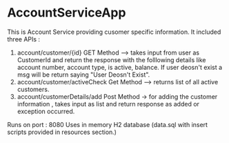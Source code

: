 # AccountServiceApp

This is Account Service providing cusomer specific information. It included three APIs :
1) account/customer/{id} GET Method --> takes input from user as CustomerId and return the response with the folllowing details like account number, account type, is active, balance. If user deosn't exist a msg will be return saying "User Deosn't Exist".
2) account/customer/activeCheck Get Method --> returns list of all active customers.
3) account/customerDetails/add  Post Method ->  for adding the customer information , takes input as list and return response as added or exception occurred.


Runs on port : 8080
Uses in memory H2 database (data.sql with insert scripts provided in resources section.) 
